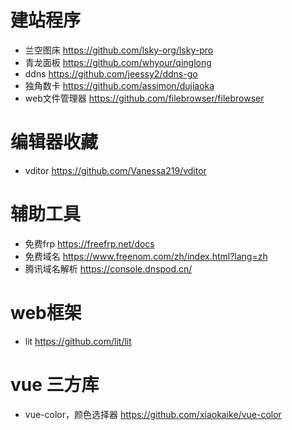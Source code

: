 # 建站程序

- 兰空图床 https://github.com/lsky-org/lsky-pro
- 青龙面板 https://github.com/whyour/qinglong
- ddns https://github.com/jeessy2/ddns-go
- 独角数卡 https://github.com/assimon/dujiaoka
- web文件管理器 https://github.com/filebrowser/filebrowser

# 编辑器收藏

- vditor https://github.com/Vanessa219/vditor

# 辅助工具

- 免费frp https://freefrp.net/docs
- 免费域名 https://www.freenom.com/zh/index.html?lang=zh
- 腾讯域名解析 https://console.dnspod.cn/

# web框架

- lit https://github.com/lit/lit

# vue 三方库

- vue-color，颜色选择器 https://github.com/xiaokaike/vue-color